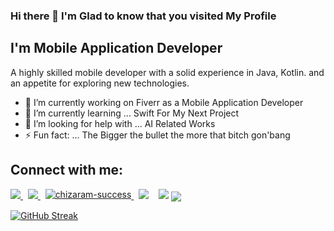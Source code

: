 ### Hi there 👋 I'm Glad to know that you visited My Profile


## I'm Mobile Application Developer 
  A highly skilled mobile developer with a solid experience in Java, Kotlin. and an appetite for exploring new technologies.
  
  
- 🔭 I’m currently working on Fiverr as a Mobile Application Developer
- 🌱 I’m currently learning ... Swift For My Next Project
- 🤔 I’m looking for help with ... AI Related Works
- ⚡ Fun fact: ... The Bigger the bullet the more that bitch gon'bang

## Connect with me:
<a href="https://www.linkedin.com/in/ayoub-ghoudan-36a122161/" alt="Connect on LinkedIn"> 
  <img src="https://img.shields.io/badge/linkedin-%230077B5.svg?&style=for-the-badge&logo=linkedin&logoColor=white" />
</a>&nbsp;
<a href="mailto:ayoubghoudanos@gmail.com">
  <img src="https://img.shields.io/badge/email me-%23D14836.svg?&style=for-the-badge&logo=gmail&logoColor=white" />
</a>&nbsp;
  <a href="https://ayoubghoudan.web.app/" target="blank">
  <img align="top" src="https://img.shields.io/badge/WebSite%20-%23323330.svg?&style=for-the-badge" alt="chizaram-success"/>
</a>&nbsp;
 <img src="https://gpvc.arturio.dev/GhoudanAyoub" />
 &nbsp;&nbsp;
 <img src="https://github-readme-stats.vercel.app/api?username=GhoudanAyoub&&show_icons=true&title_color=ffffff&icon_color=bb2acf&text_color=daf7dc&bg_color=191919">
 <img align="center" src="https://github-readme-stats.vercel.app/api/top-langs/?username=GhoudanAyoub&layout=compact" />
 
[![GitHub Streak](http://github-readme-streak-stats.herokuapp.com?user=GhoudanAyoub&theme=dark&date_format=M%20j%5B%2C%20Y%5D)](https://git.io/streak-stats)
